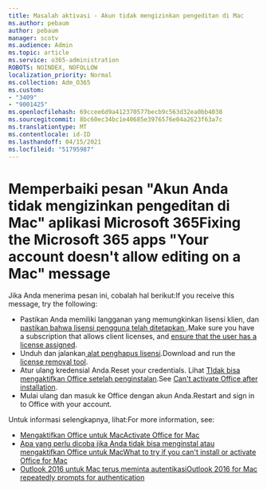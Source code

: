 ```yaml
---
title: Masalah aktivasi - Akun tidak mengizinkan pengeditan di Mac
ms.author: pebaum
author: pebaum
manager: scotv
ms.audience: Admin
ms.topic: article
ms.service: o365-administration
ROBOTS: NOINDEX, NOFOLLOW
localization_priority: Normal
ms.collection: Adm_O365
ms.custom:
- "3409"
- "9001425"
ms.openlocfilehash: 69ccee6d9a412370577becb9c563d32ea0bb4038
ms.sourcegitcommit: 8bc60ec34bc1e40685e3976576e04a2623f63a7c
ms.translationtype: MT
ms.contentlocale: id-ID
ms.lasthandoff: 04/15/2021
ms.locfileid: "51795987"
---
```

# <a name="fixing-the-microsoft-365-apps-your-account-doesnt-allow-editing-on-a-mac-message"></a><span data-ttu-id="51d14-102">Memperbaiki pesan "Akun Anda tidak mengizinkan pengeditan di Mac" aplikasi Microsoft 365</span><span class="sxs-lookup"><span data-stu-id="51d14-102">Fixing the Microsoft 365 apps "Your account doesn't allow editing on a Mac" message</span></span>

<span data-ttu-id="51d14-103">Jika Anda menerima pesan ini, cobalah hal berikut:</span><span class="sxs-lookup"><span data-stu-id="51d14-103">If you receive this message, try the following:</span></span>

- <span data-ttu-id="51d14-104">Pastikan Anda memiliki langganan yang memungkinkan lisensi klien, dan [pastikan bahwa lisensi pengguna telah ditetapkan ](https://docs.microsoft.com/microsoft-365/admin/add-users/add-users).</span><span class="sxs-lookup"><span data-stu-id="51d14-104">Make sure you have a subscription that allows client licenses, and [ensure that the user has a license assigned](https://docs.microsoft.com/microsoft-365/admin/add-users/add-users).</span></span> 
- <span data-ttu-id="51d14-105">Unduh dan jalankan[ alat penghapus lisensi](https://support.office.com/article/how-to-remove-office-license-files-on-a-mac-b032c0f6-a431-4dad-83a9-6b727c03b193).</span><span class="sxs-lookup"><span data-stu-id="51d14-105">Download and run the [license removal tool](https://support.office.com/article/how-to-remove-office-license-files-on-a-mac-b032c0f6-a431-4dad-83a9-6b727c03b193).</span></span>
- <span data-ttu-id="51d14-106">Atur ulang kredensial Anda.</span><span class="sxs-lookup"><span data-stu-id="51d14-106">Reset your credentials.</span></span> <span data-ttu-id="51d14-107">Lihat [ TIdak bisa mengaktifkan Office setelah penginstalan](https://support.office.com/article/5efba2b4-b1e6-4e5f-bf3c-6ab945d03dea#bkmk_cantactivate).</span><span class="sxs-lookup"><span data-stu-id="51d14-107">See [Can't activate Office after installation](https://support.office.com/article/5efba2b4-b1e6-4e5f-bf3c-6ab945d03dea#bkmk_cantactivate).</span></span>
- <span data-ttu-id="51d14-108">Mulai ulang dan masuk ke Office dengan akun Anda.</span><span class="sxs-lookup"><span data-stu-id="51d14-108">Restart and sign in to Office with your account.</span></span>

<span data-ttu-id="51d14-109">Untuk informasi selengkapnya, lihat:</span><span class="sxs-lookup"><span data-stu-id="51d14-109">For more information, see:</span></span>
- [<span data-ttu-id="51d14-110">Mengaktifkan Office untuk Mac</span><span class="sxs-lookup"><span data-stu-id="51d14-110">Activate Office for Mac</span></span>](https://support.office.com/article/activate-office-for-mac-7f6646b1-bb14-422a-9ad4-a53410fcefb2)
- [<span data-ttu-id="51d14-111">Apa yang perlu dicoba jika Anda tidak bisa menginstal atau mengaktifkan Office untuk Mac</span><span class="sxs-lookup"><span data-stu-id="51d14-111">What to try if you can't install or activate Office for Mac</span></span>](https://support.office.com/article/5efba2b4-b1e6-4e5f-bf3c-6ab945d03dea#picktab=activation)
- [<span data-ttu-id="51d14-112">Outlook 2016 untuk Mac terus meminta autentikasi</span><span class="sxs-lookup"><span data-stu-id="51d14-112">Outlook 2016 for Mac repeatedly prompts for authentication</span></span>](https://docs.microsoft.com/outlook/troubleshoot/sign-in/repeated-prompts-authentication)
